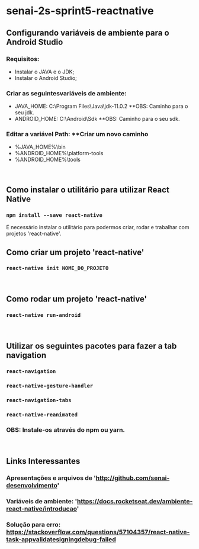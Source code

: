 ﻿# senai-2s-sprint5-reactnative
 
## Configurando variáveis de ambiente para o Android Studio
### Requisitos:
- Instalar o JAVA e o JDK;
- Instalar o Android Studio;

### Criar as seguintesvariáveis de ambiente: <br />
- JAVA_HOME: C:\Program Files\Java\jdk-11.0.2 **OBS: Caminho para o seu jdk.
- ANDROID_HOME: C:\Android\Sdk **OBS: Caminho para o seu sdk.

### Editar a variável Path: **Criar um novo caminho<br />
- %JAVA_HOME%\bin
- %ANDROID_HOME%\platform-tools
- %ANDROID_HOME%\tools
<br />

## Como instalar o utilitário para utilizar React Native
### `npm install --save react-native`
É necessário instalar o utilitário para podermos criar, rodar e trabalhar com projetos 'react-native'.
<br />

## Como criar um projeto 'react-native'
### `react-native init NOME_DO_PROJETO`
<br />

## Como rodar um projeto 'react-native'
### `react-native run-android`
<br />

## Utilizar os seguintes pacotes para fazer a tab navigation
### `react-navigation`
### `react-native-gesture-handler`
### `react-navigation-tabs`
### `react-native-reanimated`
### OBS: Instale-os através do npm ou yarn.

<br />

## Links Interessantes
### Apresentações e arquivos de 'http://github.com/senai-desenvolvimento'
### Variáveis de ambiente: 'https://docs.rocketseat.dev/ambiente-react-native/introducao'
### Solução para erro: https://stackoverflow.com/questions/57104357/react-native-task-appvalidatesigningdebug-failed
